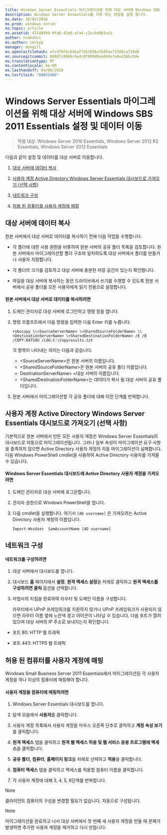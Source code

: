 ```yaml
---
title: Windows Server Essentials 마이그레이션을 위해 대상 서버에 Windows SBS 2011 Essentials 설정 및 데이터 이동
description: Windows Server Essentials를 사용 하는 방법을 설명 합니다.
ms.date: 10/03/2016
ms.prod: windows-server
ms.topic: article
ms.assetid: 47548994-9fa0-42e0-afa4-c2ccbd063acb
author: nnamuhcs
ms.author: coreyp
manager: dongill
ms.openlocfilehash: efc479f4c84baf72b1656afb85eef22d9ca710d8
ms.sourcegitcommit: b00d7c8968c4adc8f699dbee694afe6ed36bc9de
ms.translationtype: MT
ms.contentlocale: ko-KR
ms.lasthandoff: 04/08/2020
ms.locfileid: "80852466"
---
```

# <a name="move-windows-sbs-2011-essentials-settings-and-data-to-the-destination-server-for-windows-server-essentials-migration"></a>Windows Server Essentials 마이그레이션을 위해 대상 서버에 Windows SBS 2011 Essentials 설정 및 데이터 이동

>적용 대상: Windows Server 2016 Essentials, Windows Server 2012 R2 Essentials, Windows Server 2012 Essentials

다음과 같이 설정 및 데이터를 대상 서버로 이동합니다.  
  

1.  [대상 서버에 데이터 복사](Move-Windows-SBS-2011-Essentials-to-the-Destination-Server-for-migration.md#BKMK_CopyData)  
  
2.  [사용자 계정 Active Directory Windows Server Essentials 대시보드로 가져오기 (선택 사항)](Move-Windows-SBS-2011-Essentials-to-the-Destination-Server-for-migration.md#BKMK_ImportADaccounts)  
  
3.  [네트워크 구성](Move-Windows-SBS-2011-Essentials-to-the-Destination-Server-for-migration.md#BKMK_Network)  
  
4.  [허용 된 컴퓨터를 사용자 계정에 매핑](Move-Windows-SBS-2011-Essentials-to-the-Destination-Server-for-migration.md#BKMK_MapPermittedComputers)  
 
##  <a name="copy-data-to-the-destination-server"></a><a name="BKMK_CopyData"></a>대상 서버에 데이터 복사  
 원본 서버에서 대상 서버로 데이터를 복사하기 전에 다음 작업을 수행합니다.  
  
-   각 폴더에 대한 사용 권한을 비롯하여 원본 서버의 공유 폴더 목록을 검토합니다. 원본 서버에서 마이그레이션할 폴더 구조와 일치하도록 대상 서버에서 폴더를 만들거나 사용자 지정합니다.  
  
-   각 폴더의 크기를 검토하고 대상 서버에 충분한 저장 공간이 있는지 확인합니다.  
  
-   파일을 대상 서버에 복사하는 동안 드라이브에서 쓰기를 수행할 수 있도록 원본 서버에서 공유 폴더를 모든 사용자에게 읽기 전용으로 설정합니다.  
  
#### <a name="to-copy-data-from-the-source-server-to-the-destination-server"></a>원본 서버에서 대상 서버로 데이터를 복사하려면  
  
1.  도메인 관리자로 대상 서버에 로그인하고 명령 창을 엽니다.  
  
2.  명령 프롬프트에서 다음 명령을 입력한 다음 Enter 키를 누릅니다.  
  
    `robocopy \\<SourceServerName> \<SharedSourceFolderName> \\<DestinationServerName> \<SharedDestinationFolderName> /E /B /COPY:DATSOU /LOG:C:\Copyresults.txt`  
  
     각 항목이 나타내는 의미는 다음과 같습니다.
     - \<SourceServerName\>은 원본 서버의 이름입니다.
     - \<SharedSourceFolderName\>은 원본 서버의 공유 폴더 이름입니다.
     - DestinationServerName\> \<대상 서버의 이름입니다.
     - \<SharedDestinationFolderName\>는 데이터가 복사 될 대상 서버의 공유 폴더입니다.  
        
3.  원본 서버에서 마이그레이션할 각 공유 폴더에 대해 이전 단계를 반복합니다.  
  
##  <a name="import-active-directory-user-accounts-to-the-windows-server-essentials-dashboard-optional"></a><a name="BKMK_ImportADaccounts"></a>사용자 계정 Active Directory Windows Server Essentials 대시보드로 가져오기 (선택 사항)  
 기본적으로 원본 서버에서 만든 모든 사용자 계정은 Windows Server Essentials의 대시보드로 자동으로 마이그레이션됩니다. 그러나 일부 속성이 마이그레이션 요구 사항을 충족하지 않으면 Active Directory 사용자 계정의 자동 마이그레이션이 실패합니다. 다음 Windows PowerShell cmdlet을 사용하여 Active Directory 사용자를 가져올 수 있습니다.  
  
#### <a name="to-import-an-active-directory-user-account-to-the-windows-server-essentials-dashboard"></a>Windows Server Essentials 대시보드에 Active Directory 사용자 계정을 가져오려면  
  
1.  도메인 관리자로 대상 서버에 로그온합니다.  
  
2.  관리자 권한으로 Windows PowerShell을 엽니다.  
  
3.  다음 cmdlet을 실행합니다. 여기서 `[AD username]` 은 가져오려는 Active Directory 사용자 계정의 이름입니다.  
  
     `Import-WssUser  SamAccountName [AD username]`  
  
##  <a name="configure-the-network"></a><a name="BKMK_Network"></a>네트워크 구성  
  
#### <a name="to-configure-the-network"></a>네트워크를 구성하려면  
  
1. 대상 서버에서 대시보드를 엽니다.  
  
2. 대시보드 **홈** 페이지에서 **설정**, **원격 액세스 설정**을 차례로 클릭하고 **원격 액세스를 구성하려면 클릭** 옵션을 선택합니다.  
  
3. 마법사의 지침을 완료하여 라우터 및 도메인 이름을 구성합니다.  
  
   라우터에서 UPnP 프레임워크를 지원하지 않거나 UPnP 프레임워크가 사용되지 않으면 라우터 이름 옆에 노란색 경고 아이콘이 나타날 수 있습니다. 다음 포트가 열려 있으며 대상 서버의 IP 주소로 보내지는지 확인합니다.  
  
-   포트 80: HTTP 웹 트래픽  
  
-   포트 443: HTTPS 웹 트래픽  
  
##  <a name="map-permitted-computers-to-user-accounts"></a><a name="BKMK_MapPermittedComputers"></a>허용 된 컴퓨터를 사용자 계정에 매핑  
 Windows Small Business Server 2011 Essentials에서 마이그레이션된 각 사용자 계정을 하나 이상의 컴퓨터에 매핑해야 합니다.  
  
#### <a name="to-map-user-accounts-to-computers"></a>사용자 계정을 컴퓨터에 매핑하려면  
  
1.  Windows Server Essentials 대시보드를 엽니다.  
  
2.  탐색 모음에서 **사용자**를 클릭합니다.  
  
3.  사용자 계정 목록에서 사용자 계정을 마우스 오른쪽 단추로 클릭하고 **계정 속성 보기**를 클릭합니다.  
  
4.  **원격 액세스** 탭을 클릭하고 **원격 웹 액세스 허용 및 웹 서비스 응용 프로그램에 액세스**을 클릭합니다.  
  
5.  **공유 폴더**, **컴퓨터**, **홈페이지 링크**를 차례로 선택하고 **적용**을 클릭합니다.  
  
6.  **컴퓨터 액세스** 탭을 클릭하고 액세스를 허용할 컴퓨터 이름을 클릭합니다.  
  
7.  각 사용자 계정에 대해 3, 4, 5, 6단계를 반복합니다.  
  
> [!NOTE]
>  클라이언트 컴퓨터의 구성을 변경할 필요가 없습니다. 자동으로 구성됩니다.  
  
> [!NOTE]
>  마이그레이션을 완료하고 나서 대상 서버에서 첫 번째 새 사용자 계정을 만들 때 문제가 발생하면 추가한 사용자 계정을 제거하고 다시 만듭니다.

